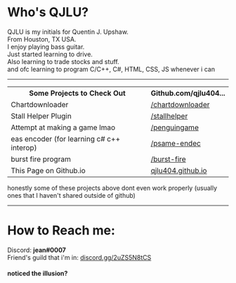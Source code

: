 <!DOCTYPE html>
<html>
  <head>
    <link rel="stylesheet" href="style.css">
  </head>
  <body>
    <h1>
      Who's QJLU?
    </h1>
    <p>
      QJLU is my initials for Quentin J. Upshaw.<br>
      From Houston, TX USA.<br>
      I enjoy playing bass guitar.<br>
      Just started learning to drive.<br>
      Also learning to trade stocks and stuff.<br>
      and ofc learning to program C/C++, C#, HTML, CSS, JS whenever i can<br>
    </p>
    <hr>
       <table>
         <tr>
           <th>Some Projects to Check Out</th>
           <th>Github.com/qjlu404...</th>
         </tr>
         <tr>
          <td>
            Chartdownloader
           </td>
          <td>
            <a href=https://github.com/qjlu404/chartdownloader>/chartdownloader</a>
           </td>   
        </tr>
        <tr>
          <td>
            Stall Helper Plugin
          </td>
          <td>
            <a href="https://github.com/qjlu404/stallhelper">/stallhelper</a>
          </td>
        </tr>
        <tr>
          <td>
            Attempt at making a game lmao
          </td>
          <td>
            <a href="https://github.com/qjlu404/penguingame">/penguingame</a>
          </td>
        </tr>
         <tr>
           <td>
             eas encoder (for learning c# c++ interop)
           </td>
           <td>
             <a href="https://github.com/qjlu404/psame-endec">/psame-endec</a>
           </td>
         </tr>
         <tr>
           <td>
             burst fire program
           </td>
           <td>
             <a href="https://github.com/qjlu404/burst-fire"> /burst-fire </a>
           </td>
         </tr>
         <tr>
          <td>
            This Page on Github.io
          </td>
          <td>
            <a href="http://qjlu404.github.io"> qjlu404.github.io </a>
          </td>
         </tr>
      </table>
         <p>
          honestly some of these projects above dont even work properly (usually ones that I haven't shared outside of github)
         </p>
       <hr>
      <h1>
        How to Reach me: 
      </h1>
      <p>
        Discord: <strong>jean#0007</strong><br>
        Friend's guild that i'm in: <a href="https://discord.gg/2uZS5N8tCS">discord.gg/2uZS5N8tCS</a>
      </p>
      <h4>
        noticed the illusion?
      </h4>
  </body>
</html>
